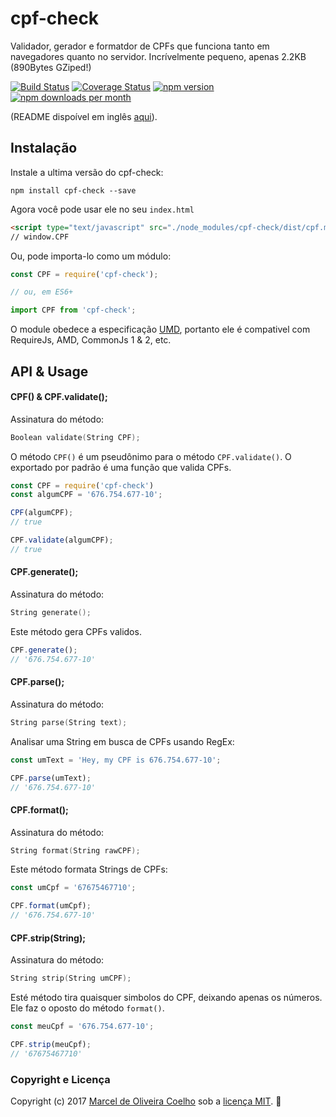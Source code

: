 # cpf-check
Validador, gerador e formatdor de CPFs que funciona tanto em navegadores quanto no servidor. Incrívelmente pequeno, apenas 2.2KB (890Bytes GZiped!)

[![Build Status](https://travis-ci.org/flasd/cpf-check.svg?branch=master)](https://travis-ci.org/flasd/cpf-check) 
[![Coverage Status](https://coveralls.io/repos/github/flasd/cpf-check/badge.svg?branch=master)](https://coveralls.io/github/flasd/cpf-check?branch=master) 
[![npm version](https://badge.fury.io/js/cpf-check.svg)](https://www.npmjs.com/package/cpf-check) 
[![npm downloads per month](https://img.shields.io/npm/dm/cpf-check.svg)](https://www.npmjs.com/package/cpf-check)

(README dispoível em inglês [aqui](https://github.com/flasd/cpf-check/blob/master/README.md)).
## Instalação
Instale a ultima versão do cpf-check:
```
npm install cpf-check --save
```
Agora você pode usar ele no seu `index.html`
```html
<script type="text/javascript" src="./node_modules/cpf-check/dist/cpf.min.js"></script>
// window.CPF
```
Ou, pode importa-lo como um módulo:
```javascript
const CPF = require('cpf-check');

// ou, em ES6+

import CPF from 'cpf-check';
```
O module obedece a especificação [UMD](https://github.com/umdjs/umd), portanto ele é compativel com RequireJs, AMD, CommonJs 1 & 2, etc.


## API & Usage
#### CPF() & CPF.validate();
Assinatura do método:
```c
Boolean validate(String CPF);
```
O método `CPF()` é um pseudônimo para o método `CPF.validate()`. O exportado por padrão é uma função que valida CPFs.

```javascript
const CPF = require('cpf-check')
const algumCPF = '676.754.677-10';

CPF(algumCPF);
// true

CPF.validate(algumCPF);
// true
```


#### CPF.generate();
Assinatura do método:
```c
String generate();
```
Este método gera CPFs validos.

```javascript
CPF.generate();
// '676.754.677-10'
```


#### CPF.parse();
Assinatura do método:
```c
String parse(String text);
```
Analisar uma String em busca de CPFs usando RegEx:
```javascript
const umText = 'Hey, my CPF is 676.754.677-10';

CPF.parse(umText);
// '676.754.677-10'
```

#### CPF.format();
Assinatura do método:
```c
String format(String rawCPF);
```
Este método formata Strings de CPFs:
```javascript
const umCpf = '67675467710';

CPF.format(umCpf);
// '676.754.677-10'
```

#### CPF.strip(String);
Assinatura do método:
```c
String strip(String umCPF);
```
Esté método tira quaisquer simbolos do CPF, deixando apenas os números. Ele faz o oposto do método `format()`.
```javascript
const meuCpf = '676.754.677-10';

CPF.strip(meuCpf);
// '67675467710'
```

### Copyright e Licença

Copyright (c) 2017 [Marcel de Oliveira Coelho](https://github.com/flasd) sob a [licença MIT](https://github.com/flasd/cpf-check/blob/master/LICENSE.md). :rocket:
